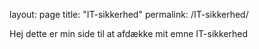 layout: page
title: "IT-sikkerhed"
permalink: /IT-sikkerhed/

Hej dette er min side til at afdække mit emne IT-sikkerhed
